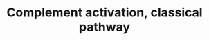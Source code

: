 ---
annotations:
- id: PW:0000503
  parent: regulatory pathway
  type: Pathway Ontology
  value: classical complement pathway
authors:
- Nsalomonis
- MaintBot
- Khanspers
- MartijnVanIersel
- Christine Chichester
- Mkutmon
- Eweitz
citedin:
- link: PMC7060332
  title: Effect of VCP modulators on gene expression profiles of retinal ganglion
    cells in an acute injury mouse model (2020)
- link: PMC4723140
  title: Advanced Running Performance by Genetic Predisposition in Male Dummerstorf
    Marathon Mice (DUhTP) Reveals Higher Sterol Regulatory Element-Binding Protein
    (SREBP) Related mRNA Expression in the Liver and Higher Serum Levels of Progesterone
    (2016)
description: ''
last-edited: 2021-05-23
organisms:
- Mus musculus
redirect_from:
- /index.php/Pathway:WP200
- /instance/WP200
- /instance/WP200_rr117868
revision: r117868
schema-jsonld:
- '@context': https://schema.org/
  '@id': https://wikipathways.github.io/pathways/WP200.html
  '@type': Dataset
  creator:
    '@type': Organization
    name: WikiPathways
  description: ''
  keywords:
  - C1qa
  - C1qb
  - C1qc
  - C1r
  - C1s
  - C2
  - C3
  - C4a
  - C4b
  - C6
  - C7
  - C8a
  - C8b
  - C9
  - Daf1
  - H2O
  - Hc
  - Masp1
  license: CC0
  name: Complement activation, classical pathway
seo: CreativeWork
title: Complement activation, classical pathway
wpid: WP200
---